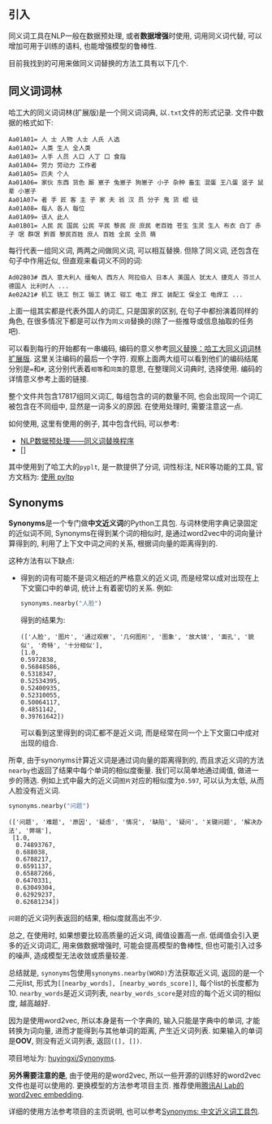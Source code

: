 ## 引入

同义词工具在NLP一般在数据预处理, 或者**数据增强**时使用, 词用同义词代替, 可以增加可用于训练的语料, 也能增强模型的鲁棒性.

目前我找到的可用来做同义词替换的方法工具有以下几个.

## 同义词词林

哈工大的同义词词林(扩展版)是一个同义词词典, 以`.txt`文件的形式记录. 文件中数据的格式如下:

```
Aa01A01= 人 士 人物 人士 人氏 人选
Aa01A02= 人类 生人 全人类
Aa01A03= 人手 人员 人口 人丁 口 食指
Aa01A04= 劳力 劳动力 工作者
Aa01A05= 匹夫 个人
Aa01A06= 家伙 东西 货色 厮 崽子 兔崽子 狗崽子 小子 杂种 畜生 混蛋 王八蛋 竖子 鼠辈 小崽子
Aa01A07= 者 手 匠 客 主 子 家 夫 翁 汉 员 分子 鬼 货 棍 徒
Aa01A08= 每人 各人 每位
Aa01A09= 该人 此人
Aa01B01= 人民 民 国民 公民 平民 黎民 庶 庶民 老百姓 苍生 生灵 生人 布衣 白丁 赤子 氓 群氓 黔首 黎民百姓 庶人 百姓 全民 全员 萌
```

每行代表一组同义词, 两两之间做同义词, 可以相互替换. 但除了同义词, 还包含在句子中作用近似, 但直观来看词义不同的词:

```
Ad02B03# 西人 意大利人 缅甸人 西方人 阿拉伯人 日本人 美国人 犹太人 捷克人 芬兰人 德国人 比利时人 ...
Ae02A21# 机工 铣工 刨工 锻工 铸工 钳工 电工 焊工 装配工 保全工 电焊工 ...
```

上面一组其实都是代表外国人的词汇, 只是国家的区别, 在句子中都扮演着同样的角色, 在很多情况下都是可以作为`同义词`替换的(除了一些推导或信息抽取的任务吧).

可以看到每行的开始都有一串编码, 编码的意义参考[同义替换：哈工大同义词词林扩展版](https://blog.csdn.net/sinat_33741547/article/details/80016713). 这里关注编码的最后一个字符. 观察上面两大组可以看到他们的编码结尾分别是`=`和`#`, 这分别代表着`相等`和`同类`的意思, 在整理同义词典时, 选择使用. 编码的详情意义参考上面的链接.

整个文件共包含17817组同义词汇, 每组包含的词的数量不同, 也会出现同一个词汇被包含在不同组中, 显然是一词多义的原因. 在使用处理时, 需要注意这一点.

如何使用, 这里有使用的例子, 其中包含代码, 可以参考:

- [NLP数据预处理——同义词替换程序](https://blog.csdn.net/hfutdog/article/details/81107170)
- []

其中使用到了哈工大的`pyplt`, 是一款提供了分词, 词性标注, NER等功能的工具, 官方文档为: [使用 pyltp](https://pyltp.readthedocs.io/zh_CN/latest/api.html)

## Synonyms

**Synonyms**是一个专门做**中文近义词**的Python工具包. 与词林使用字典记录固定的近似词不同, Synonyms在得到某个词的相似时, 是通过word2vec中的词向量计算得到的, 利用了上下文中词之间的关系, 根据词向量的距离得到的.

这种方法有以下缺点:

- 得到的词有可能不是词义相近的严格意义的近义词, 而是经常以成对出现在上下文窗口中的单词, 统计上有着密切的关系. 例如:

    ```python
    synonyms.nearby("人脸")
    ```
    
    得到的结果为:

    ```
    (['人脸', '图片', '通过观察', '几何图形', '图象', '放大镜', '面孔', '貌似', '奇特', '十分相似'],
    [1.0,
    0.5972838,
    0.56848586,
    0.5318347,
    0.52534395,
    0.52400935,
    0.52310055,
    0.50064117,
    0.4851142,
    0.39761642])
    ```

    可以看到这里得到的词汇都不是近义词, 而是经常在同一个上下文窗口中成对出现的组合.

所幸, 由于synonyms计算近义词是通过词向量的距离得到的, 而且求近义词的方法`nearby`也返回了结果中每个单词的相似度衡量. 我们可以简单地通过阈值, 做进一步的筛选. 例如上式中最大的近义词`图片`对应的相似度为`0.597`, 可以认为太低, 从而人脸没有近义词.

```python
synonyms.nearby("问题")
```

```
(['问题', '难题', '原因', '疑虑', '情况', '缺陷', '疑问', '关键问题', '解决办法', '弊端'],
 [1.0,
  0.74893767,
  0.688038,
  0.6788217,
  0.6591137,
  0.65887266,
  0.6470331,
  0.63049304,
  0.62929237,
  0.62681234])
```

`问题`的近义词列表返回的结果, 相似度就高出不少.

总之, 在使用时, 如果想要比较高质量的近义词, 阈值设置高一点. 低阈值会引入更多的近义词词汇, 用来做数据增强时, 可能会提高模型的鲁棒性, 但也可能引入过多的噪声, 造成模型无法收敛或质量较差.

总结就是, `synonyms`包使用`synonyms.nearby(WORD)`方法获取近义词, 返回的是一个二元list, 形式为`[[nearby_words], [nearby_words_score]]`, 每个list的长度都为10. `nearby_words`是近义词列表, `nearby_words_score`是对应的每个近义词的相似度, 越高越好.

因为是使用word2vec, 所以本身是有一个字典的, 输入只能是字典中的单词, 才能转换为词向量, 进而才能得到与其他单词的距离, 产生近义词列表. 如果输入的单词是**OOV**, 则没有近义词列表, 返回`([], [])`.

项目地址为: [huyingxi/Synonyms](https://github.com/huyingxi/Synonyms).

**另外需要注意的是**, 由于使用的是word2vec, 所以一些开源的训练好的word2vec文件也是可以使用的. 更换模型的方法参考项目主页. 推荐使用[腾讯AI Lab的word2vec embedding](https://ai.tencent.com/ailab/nlp/embedding.html).

详细的使用方法参考项目的主页说明, 也可以参考[Synonyms: 中文近义词工具包](http://www.52nlp.cn/synonyms-%E4%B8%AD%E6%96%87%E8%BF%91%E4%B9%89%E8%AF%8D%E5%B7%A5%E5%85%B7%E5%8C%85).
